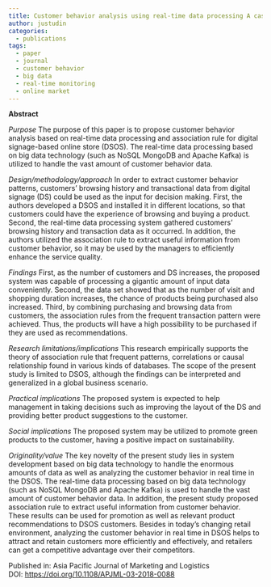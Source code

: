 ```yaml
---
title: Customer behavior analysis using real-time data processing A case study of digital signage-based online stores
author: justudin
categories:
  - publications
tags:
  - paper
  - journal
  - customer behavior
  - big data
  - real-time monitoring
  - online market
---
```

**Abstract**

*Purpose* 
The purpose of this paper is to propose customer behavior analysis based on real-time data processing and association rule for digital signage-based online store (DSOS). The real-time data processing based on big data technology (such as NoSQL MongoDB and Apache Kafka) is utilized to handle the vast amount of customer behavior data.

*Design/methodology/approach* 
In order to extract customer behavior patterns, customers’ browsing history and transactional data from digital signage (DS) could be used as the input for decision making. First, the authors developed a DSOS and installed it in different locations, so that customers could have the experience of browsing and buying a product. Second, the real-time data processing system gathered customers’ browsing history and transaction data as it occurred. In addition, the authors utilized the association rule to extract useful information from customer behavior, so it may be used by the managers to efficiently enhance the service quality.

*Findings* 
First, as the number of customers and DS increases, the proposed system was capable of processing a gigantic amount of input data conveniently. Second, the data set showed that as the number of visit and shopping duration increases, the chance of products being purchased also increased. Third, by combining purchasing and browsing data from customers, the association rules from the frequent transaction pattern were achieved. Thus, the products will have a high possibility to be purchased if they are used as recommendations.

*Research limitations/implications* 
This research empirically supports the theory of association rule that frequent patterns, correlations or causal relationship found in various kinds of databases. The scope of the present study is limited to DSOS, although the findings can be interpreted and generalized in a global business scenario.

*Practical implications* 
The proposed system is expected to help management in taking decisions such as improving the layout of the DS and providing better product suggestions to the customer.

*Social implications* 
The proposed system may be utilized to promote green products to the customer, having a positive impact on sustainability.

*Originality/value* 
The key novelty of the present study lies in system development based on big data technology to handle the enormous amounts of data as well as analyzing the customer behavior in real time in the DSOS. The real-time data processing based on big data technology (such as NoSQL MongoDB and Apache Kafka) is used to handle the vast amount of customer behavior data. In addition, the present study proposed association rule to extract useful information from customer behavior. These results can be used for promotion as well as relevant product recommendations to DSOS customers. Besides in today’s changing retail environment, analyzing the customer behavior in real time in DSOS helps to attract and retain customers more efficiently and effectively, and retailers can get a competitive advantage over their competitors.

Published in: Asia Pacific Journal of Marketing and Logistics<br/>
DOI: https://doi.org/10.1108/APJML-03-2018-0088


